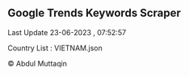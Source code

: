 

## Google Trends Keywords Scraper 
 
Last Update 23-06-2023 , 07:52:57

Country List :
VIETNAM.json



© Abdul Muttaqin 
